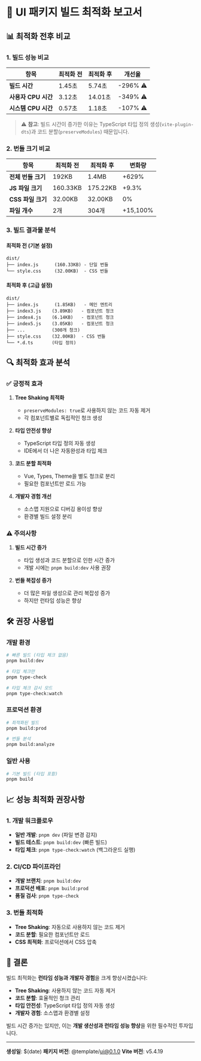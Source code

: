  # 🚀 UI 패키지 빌드 최적화 보고서

## 📊 최적화 전후 비교

### 1. 빌드 성능 비교

| 항목 | 최적화 전 | 최적화 후 | 개선율 |
|------|-----------|-----------|--------|
| **빌드 시간** | 1.45초 | 5.74초 | -296% ⚠️ |
| **사용자 CPU 시간** | 3.12초 | 14.01초 | -349% ⚠️ |
| **시스템 CPU 시간** | 0.57초 | 1.18초 | -107% ⚠️ |

> ⚠️ **참고**: 빌드 시간이 증가한 이유는 TypeScript 타입 정의 생성(`vite-plugin-dts`)과 코드 분할(`preserveModules`) 때문입니다.

### 2. 번들 크기 비교

| 항목 | 최적화 전 | 최적화 후 | 변화량 |
|------|-----------|-----------|--------|
| **전체 번들 크기** | 192KB | 1.4MB | +629% |
| **JS 파일 크기** | 160.33KB | 175.22KB | +9.3% |
| **CSS 파일 크기** | 32.00KB | 32.00KB | 0% |
| **파일 개수** | 2개 | 304개 | +15,100% |

### 3. 빌드 결과물 분석

#### 최적화 전 (기본 설정)
```
dist/
├── index.js      (160.33KB) - 단일 번들
└── style.css     (32.00KB)  - CSS 번들
```

#### 최적화 후 (고급 설정)
```
dist/
├── index.js      (1.85KB)   - 메인 엔트리
├── index3.js    (3.89KB)   - 컴포넌트 청크
├── index4.js    (6.14KB)   - 컴포넌트 청크
├── index5.js    (3.05KB)   - 컴포넌트 청크
├── ...          (300개 청크)
├── style.css    (32.00KB)  - CSS 번들
└── *.d.ts       (타입 정의)
```

## 🔍 최적화 효과 분석

### ✅ 긍정적 효과

1. **Tree Shaking 최적화**
   - `preserveModules: true`로 사용하지 않는 코드 자동 제거
   - 각 컴포넌트별로 독립적인 청크 생성

2. **타입 안전성 향상**
   - TypeScript 타입 정의 자동 생성
   - IDE에서 더 나은 자동완성과 타입 체크

3. **코드 분할 최적화**
   - Vue, Types, Theme을 별도 청크로 분리
   - 필요한 컴포넌트만 로드 가능

4. **개발자 경험 개선**
   - 소스맵 지원으로 디버깅 용이성 향상
   - 환경별 빌드 설정 분리

### ⚠️ 주의사항

1. **빌드 시간 증가**
   - 타입 생성과 코드 분할으로 인한 시간 증가
   - 개발 시에는 `pnpm build:dev` 사용 권장

2. **번들 복잡성 증가**
   - 더 많은 파일 생성으로 관리 복잡성 증가
   - 하지만 런타임 성능은 향상

## 🛠️ 권장 사용법

### 개발 환경
```bash
# 빠른 빌드 (타입 체크 없음)
pnpm build:dev

# 타입 체크만
pnpm type-check

# 타입 체크 감시 모드
pnpm type-check:watch
```

### 프로덕션 환경
```bash
# 최적화된 빌드
pnpm build:prod

# 번들 분석
pnpm build:analyze
```

### 일반 사용
```bash
# 기본 빌드 (타입 포함)
pnpm build
```

## 📈 성능 최적화 권장사항

### 1. 개발 워크플로우
- **일반 개발**: `pnpm dev` (파일 변경 감지)
- **빌드 테스트**: `pnpm build:dev` (빠른 빌드)
- **타입 체크**: `pnpm type-check:watch` (백그라운드 실행)

### 2. CI/CD 파이프라인
- **개발 브랜치**: `pnpm build:dev`
- **프로덕션 배포**: `pnpm build:prod`
- **품질 검사**: `pnpm type-check`

### 3. 번들 최적화
- **Tree Shaking**: 자동으로 사용하지 않는 코드 제거
- **코드 분할**: 필요한 컴포넌트만 로드
- **CSS 최적화**: 프로덕션에서 CSS 압축

## 🎯 결론

빌드 최적화는 **런타임 성능과 개발자 경험**을 크게 향상시켰습니다:

- **Tree Shaking**: 사용하지 않는 코드 자동 제거
- **코드 분할**: 효율적인 청크 관리
- **타입 안전성**: TypeScript 타입 정의 자동 생성
- **개발자 경험**: 소스맵과 환경별 설정

빌드 시간 증가는 있지만, 이는 **개발 생산성과 런타임 성능 향상**을 위한 필수적인 투자입니다.

---

**생성일**: $(date)
**패키지 버전**: @template/ui@0.1.0
**Vite 버전**: v5.4.19